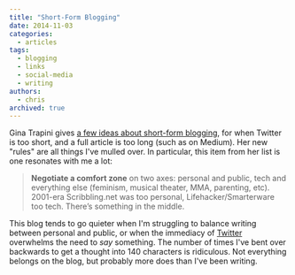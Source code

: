 ```yaml
---
title: "Short-Form Blogging"
date: 2014-11-03
categories:
  - articles
tags:
  - blogging
  - links
  - social-media
  - writing
authors:
  - chris
archived: true
---
```


Gina Trapini gives [a few ideas about short-form blogging](http://scribbling.net/2014/10/16/short-form-blogging/), for when Twitter is too short, and a full article is too long (such as on Medium). Her new "rules" are all things I've mulled over. In particular, this item from her list is one resonates with me a lot:

> **Negotiate a comfort zone** on two axes: personal and public, tech and everything else (feminism, musical theater, MMA, parenting, etc). 2001-era Scribbling.net was too personal, Lifehacker/Smarterware too tech. There’s something in the middle.

This blog tends to go quieter when I'm struggling to balance writing between personal and public, or when the immediacy of [Twitter](http://twitter.com/MstrKapowski "Chris McLeod on Twitter") overwhelms the need to _say_ something. The number of times I've bent over backwards to get a thought into 140 characters is ridiculous. Not everything belongs on the blog, but probably more does than I've been writing.
